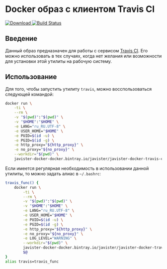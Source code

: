 # Docker образ с клиентом Travis CI

[ ![Download](https://api.bintray.com/packages/javister/docker/javister%3Ajavister-docker-travis-ci-cli/images/download.svg) ](https://bintray.com/javister/docker/javister%3Ajavister-docker-travis-ci-cli/_latestVersion)
[![Build Status](https://travis-ci.org/javister/javister-docker-travis-ci-cli.svg?branch=master)](https://travis-ci.org/javister/javister-docker-travis-ci-cli)

## Введение

Данный образ предназначен для работы с сервисом [Travis CI](https://travis-ci.org/). Его можно использовать в 
тех случаях, когда нет желания или возможности для установки этой утилиты на рабочую систему. 

## Использование

Для того, чтобы запустить утилиту `travis`, можно восспользоваться
следующей командой:

```bash
docker run \
    -ti \
    --rm \
    -v "$(pwd)":"$(pwd)" \
    -v "$HOME":"$HOME" \
    -e LANG="ru_RU.UTF-8" \
    -e USER_HOME="$HOME" \
    -e PUID=$(id -u) \
    -e PGID=$(id -g) \
    -e http_proxy="${http_proxy}" \
    -e no_proxy="${no_proxy}" \
    --workdir="$(pwd)" \
    javister-docker-docker.bintray.io/javister/javister-docker-travis-ci-cli:1.0 <command>
```
Если имеется регулярная необходимость в использовании данной утилиты, то можно задать алиас в
`~/.bashrc`:

```bash
travis_func() {
    docker run \
        -ti \
        --rm \
        -v "$(pwd)":"$(pwd)" \
        -v "$HOME":"$HOME" \
        -e LANG="ru_RU.UTF-8" \
        -e USER_HOME="$HOME" \
        -e PUID=$(id -u) \
        -e PGID=$(id -g) \
        -e http_proxy="${http_proxy}" \
        -e no_proxy="${no_proxy}" \
        -e LOG_LEVEL="WARNING" \
        --workdir="$(pwd)" \
        javister-docker-docker.bintray.io/javister/javister-docker-travis-ci-cli:1.0 \
        $@
}
alias travis=travis_func
``` 
